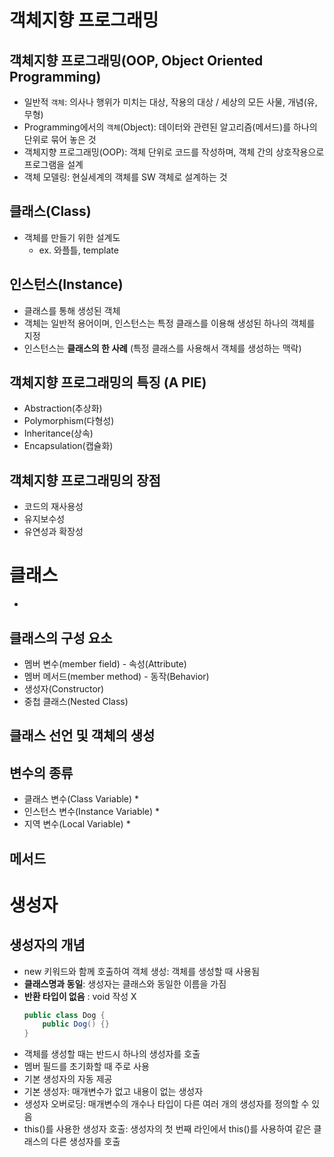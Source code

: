 # 객체지향 프로그래밍
## 객체지향 프로그래밍(OOP, Object Oriented Programming)
- 일반적 `객체`: 의사나 행위가 미치는 대상, 작용의 대상 / 세상의 모든 사물, 개념(유, 무형)
- Programming에서의 `객체`(Object): 데이터와 관련된 알고리즘(메서드)를 하나의 단위로 묶어 놓은 것
- 객체지향 프로그래밍(OOP): 객체 단위로 코드를 작성하며, 객체 간의 상호작용으로 프로그램을 설계
- 객체 모델링: 현실세계의 객체를 SW 객체로 설계하는 것

## 클래스(Class)
- 객체를 만들기 위한 설계도
    * ex. 와플틀, template

## 인스턴스(Instance)
- 클래스를 통해 생성된 객체
- 객체는 일반적 용어이며, 인스턴스는 특정 클래스를 이용해 생성된 하나의 객체를 지정
- 인스턴스는 __클래스의 한 사례__ (특정 클래스를 사용해서 객체를 생성하는 맥락)

## 객체지향 프로그래밍의 특징 (A PIE)
- Abstraction(추상화)
- Polymorphism(다형성)
- Inheritance(상속)
- Encapsulation(캡슐화)

## 객체지향 프로그래밍의 장점
- 코드의 재사용성
- 유지보수성
- 유연성과 확장성

# 클래스
- 

## 클래스의 구성 요소
- 멤버 변수(member field) - 속성(Attribute)
- 멤버 메서드(member method) - 동작(Behavior)
- 생성자(Constructor)
- 중첩 클래스(Nested Class)

## 클래스 선언 및 객체의 생성

## 변수의 종류
- 클래스 변수(Class Variable)
    * 
- 인스턴스 변수(Instance Variable)
    * 
- 지역 변수(Local Variable)
    *

## 메서드




# 생성자

## 생성자의 개념
- new 키워드와 함께 호출하여 객체 생성: 객체를 생성할 때 사용됨
- __클래스명과 동일__: 생성자는 클래스와 동일한 이름을 가짐
- **반환 타입이 없음** : void 작성 X
    ```java
    public class Dog {
        public Dog() {}
    }
    ```
- 객체를 생성할 때는 반드시 하나의 생성자를 호출
- 멤버 필드를 초기화할 때 주로 사용
- 기본 생성자의 자동 제공
- 기본 생성자: 매개변수가 없고 내용이 없는 생성자
- 생성자 오버로딩: 매개변수의 개수나 타입이 다른 여러 개의 생성자를 정의할 수 있음
- this()를 사용한 생성자 호출: 생성자의 첫 번째 라인에서 this()를 사용하여 같은 클래스의 다른 생성자를 호출